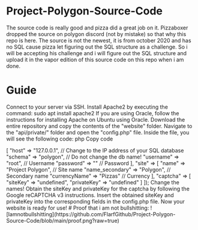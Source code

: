 # Project-Polygon-Source-Code
The source code is really good and pizza did a great job on it. Pizzaboxer dropped the source on polygon discord (not by mistake) so that why this repo is here. The source is not the newest, it is from october 2020 and has no SQL cause pizza let figuring out the SQL structure as a challenge. So i will be accepting his challenge and i will figure out the SQL structure and upload it in the vapor edition of this source code on this repo when i am done.

# Guide
Connect to your server via SSH.
Install Apache2 by executing the command:
sudo apt install apache2
If you are using Oracle, follow the instructions for installing Apache on Ubuntu using Oracle.
Download the entire repository and copy the contents of the "website" folder.
Navigate to the "api/private/" folder and open the "config.php" file.
Inside the file, you will see the following code:
php
Copy code
<?php
ini_set('display_errors', 1);
ini_set('display_startup_errors', 1);
error_reporting(E_ALL);

define("SITE_CONFIG", 
	[
		"database" =>
		[
			"host" => "127.0.0.1",  // Change to the IP address of your SQL database
			"schema" => "polygon", // Do not change the db name!
			"username" => "root", // Username
			"password" => "" // Password
		],

		"site" =>
		[
			"name" => "Project Polygon", // Site name
			"name_secondary" => "Polygon", // Secondary name
			"currencyName" => "Pizzas" // Currency
		],

		"captcha" =>
		[
			"siteKey" => "undefined",
			"privateKey" => "undefined"
		]
]);
Change the names!
Obtain the siteKey and privateKey for the captcha by following the Google reCAPTCHA v3 instructions.
Insert the obtained siteKey and privateKey into the corresponding fields in the config.php file.
Now your website is ready for use!

# Proof that i am not bullshitting:
![Iamnotbullshitting](https://github.com/FlarfGithub/Project-Polygon-Source-Code/blob/main/proof.png?raw=true)
